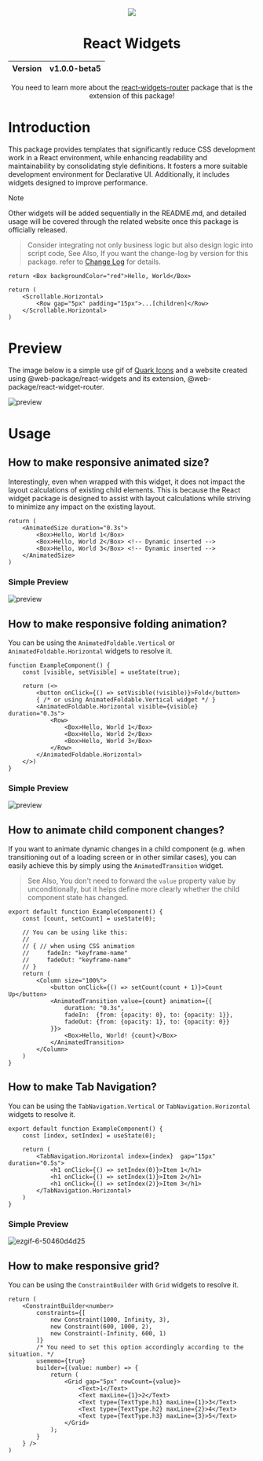 <div align="center">
    <img src="https://github.com/user-attachments/assets/f576cb2c-a1e1-4f54-af04-64cd17284282">
    <h1>React Widgets</h1>
    <table>
        <thead>
          <tr>
            <th>Version</th>
            <th>v1.0.0-beta5</th>
          </tr>
        </tbody>
    </table>
    You need to learn more about the <a href="https://github.com/react-widgets/react_widgets-router">react-widgets-router</a> package that is the extension of this package!
</div>

# Introduction
This package provides templates that significantly reduce CSS development work in a React environment, while enhancing readability and maintainability by consolidating style definitions. It fosters a more suitable development environment for Declarative UI. Additionally, it includes widgets designed to improve performance.

> [!NOTE]
> Other widgets will be added sequentially in the README.md, and detailed usage will be covered through the related website once this package is officially released.

> Consider integrating not only business logic but also design logic into script code, See Also, If you want the change-log by version for this package. refer to [Change Log](CHANGELOG.md) for details.

```tsx
return <Box backgroundColor="red">Hello, World</Box>
```

```tsx
return (
    <Scrollable.Horizontal>
        <Row gap="5px" padding="15px">...[children]</Row>
    </Scrollable.Horizontal>
)
```

# Preview
The image below is a simple use gif of [Quark Icons](https://quarkicons.com/) and a website created using @web-package/react-widgets and its extension, @web-package/react-widget-router.

![preview](https://github.com/user-attachments/assets/cd1b147b-3043-496f-9ebc-e76b634d468c)

# Usage

## How to make responsive animated size?
Interestingly, even when wrapped with this widget, it does not impact the layout calculations of existing child elements. This is because the React widget package is designed to assist with layout calculations while striving to minimize any impact on the existing layout.

```tsx
return (
    <AnimatedSize duration="0.3s">
        <Box>Hello, World 1</Box>
        <Box>Hello, World 2</Box> <!-- Dynamic inserted -->
        <Box>Hello, World 3</Box> <!-- Dynamic inserted -->
    </AnimatedSize>
)
```

### Simple Preview
![preview](https://github.com/user-attachments/assets/c0a87919-9703-4ead-9025-e6d43d1e57e3)

## How to make responsive folding animation?
You can be using the `AnimatedFoldable.Vertical` or `AnimatedFoldable.Horizontal` widgets to resolve it.

```tsx
function ExampleComponent() {
    const [visible, setVisible] = useState(true);

    return (<>
        <button onClick={() => setVisible(!visible)}>Fold</button>
        { /* or using AnimatedFoldable.Vertical widget */ }
        <AnimatedFoldable.Horizontal visible={visible} duration="0.3s">
            <Row>
                <Box>Hello, World 1</Box>
                <Box>Hello, World 2</Box>
                <Box>Hello, World 3</Box>
            </Row>
        </AnimatedFoldable.Horizontal>
    </>)
}
```

### Simple Preview
![preview](https://github.com/user-attachments/assets/d3959d24-37f5-44b0-b659-08b4428e5092)

## How to animate child component changes?
If you want to animate dynamic changes in a child component (e.g. when transitioning out of a loading screen or in other similar cases), you can easily achieve this by simply using the `AnimatedTransition` widget.

> See Also, You don't need to forward the `value` property value by unconditionally, but it helps define more clearly whether the child component state has changed.

```tsx
export default function ExampleComponent() {
    const [count, setCount] = useState(0);

    // You can be using like this:
    // 
    // { // when using CSS animation
    //     fadeIn: "keyframe-name"
    //     fadeOut: "keyframe-name"
    // }
    return (
        <Column size="100%">
            <button onClick={() => setCount(count + 1)}>Count Up</button>
            <AnimatedTransition value={count} animation={{
                duration: "0.3s",
                fadeIn:  {from: {opacity: 0}, to: {opacity: 1}},
                fadeOut: {from: {opacity: 1}, to: {opacity: 0}}
            }}>
                <Box>Hello, World! {count}</Box>
            </AnimatedTransition>
        </Column>
    )
}
```

## How to make Tab Navigation?
You can be using the `TabNavigation.Vertical` or `TabNavigation.Horizontal` widgets to resolve it.

```tsx
export default function ExampleComponent() {
    const [index, setIndex] = useState(0);

    return (
        <TabNavigation.Horizontal index={index}  gap="15px" duration="0.5s">
            <h1 onClick={() => setIndex(0)}>Item 1</h1>
            <h1 onClick={() => setIndex(1)}>Item 2</h1>
            <h1 onClick={() => setIndex(2)}>Item 3</h1>
        </TabNavigation.Horizontal>
    )
}
```

### Simple Preview
![ezgif-6-50460d4d25](https://github.com/user-attachments/assets/7312ac10-0ca2-404b-acb7-3437c89d8f82)

## How to make responsive grid?
You can be using the `ConstraintBuilder` with `Grid` widgets to resolve it.

```tsx
return (
    <ConstraintBuilder<number>
        constraints={[
            new Constraint(1000, Infinity, 3),
            new Constraint(600, 1000, 2),
            new Constraint(-Infinity, 600, 1)
        ]}
        /* You need to set this option accordingly according to the situation. */
        usememo={true}
        builder={(value: number) => {
            return (
                <Grid gap="5px" rowCount={value}>
                    <Text>1</Text>
                    <Text maxLine={1}>2</Text>
                    <Text type={TextType.h1} maxLine={1}>3</Text>
                    <Text type={TextType.h2} maxLine={2}>4</Text>
                    <Text type={TextType.h3} maxLine={3}>5</Text>
                </Grid>
            );
        }
    } />
)
```
